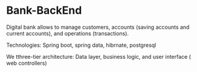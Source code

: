 # Bank-BackEnd
Digital bank allows to manage customers, accounts (saving accounts and current accounts), and operations (transactions).

Technologies: Spring boot, spring data, hibrnate, postgresql

We tthree-tier architecture: Data layer, business logic, and user interface ( web controllers) 
